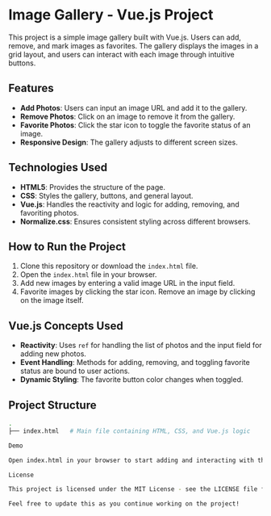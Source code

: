 # Image Gallery - Vue.js Project

This project is a simple image gallery built with Vue.js. Users can add, remove, and mark images as favorites. The gallery displays the images in a grid layout, and users can interact with each image through intuitive buttons.

## Features

- **Add Photos**: Users can input an image URL and add it to the gallery.
- **Remove Photos**: Click on an image to remove it from the gallery.
- **Favorite Photos**: Click the star icon to toggle the favorite status of an image.
- **Responsive Design**: The gallery adjusts to different screen sizes.

## Technologies Used

- **HTML5**: Provides the structure of the page.
- **CSS**: Styles the gallery, buttons, and general layout.
- **Vue.js**: Handles the reactivity and logic for adding, removing, and favoriting photos.
- **Normalize.css**: Ensures consistent styling across different browsers.

## How to Run the Project

1. Clone this repository or download the `index.html` file.
2. Open the `index.html` file in your browser.
3. Add new images by entering a valid image URL in the input field.
4. Favorite images by clicking the star icon. Remove an image by clicking on the image itself.

## Vue.js Concepts Used

- **Reactivity**: Uses `ref` for handling the list of photos and the input field for adding new photos.
- **Event Handling**: Methods for adding, removing, and toggling favorite status are bound to user actions.
- **Dynamic Styling**: The favorite button color changes when toggled.

## Project Structure

```bash
.
├── index.html   # Main file containing HTML, CSS, and Vue.js logic

Demo

Open index.html in your browser to start adding and interacting with the images in the gallery!

License

This project is licensed under the MIT License - see the LICENSE file for details.

Feel free to update this as you continue working on the project!

